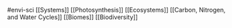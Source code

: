 #envi-sci 
[[Systems]]
[[Photosynthesis]]
[[Ecosystems]]
[[Carbon, Nitrogen, and Water Cycles]]
[[Biomes]]
[[Biodiversity]]
